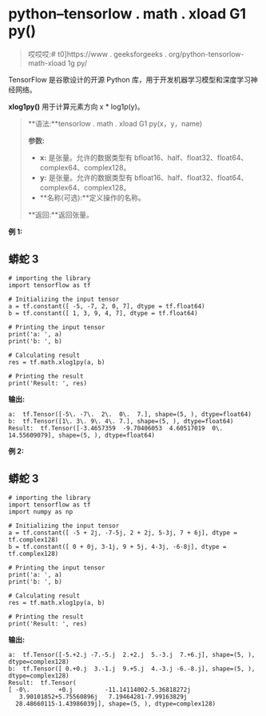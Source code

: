 # python–tensorlow . math . xload G1 py()

> 哎哎哎:# t0]https://www . geeksforgeeks . org/python-tensorlow-math-xload 1g py/

TensorFlow 是谷歌设计的开源 Python 库，用于开发机器学习模型和深度学习神经网络。

**xlog1py()** 用于计算元素方向 x * log1p(y)。

> **语法:**tensorlow . math . xload G1 py(x，y，name)
> 
> **参数:**
> 
> *   **x:** 是张量。允许的数据类型有 bfloat16、half、float32、float64、complex64、complex128。
> *   **y:** 是张量。允许的数据类型有 bfloat16、half、float32、float64、complex64、complex128。
> *   **名称(可选):**定义操作的名称。
> 
> **返回:**返回张量。

**例 1:**

## 蟒蛇 3

```
# importing the library
import tensorflow as tf

# Initializing the input tensor
a = tf.constant([ -5, -7, 2, 0, 7], dtype = tf.float64)
b = tf.constant([ 1, 3, 9, 4, 7], dtype = tf.float64)

# Printing the input tensor
print('a: ', a)
print('b: ', b)

# Calculating result
res = tf.math.xlog1py(a, b)

# Printing the result
print('Result: ', res)
```

**输出:**

```
a:  tf.Tensor([-5\. -7\.  2\.  0\.  7.], shape=(5, ), dtype=float64)
b:  tf.Tensor([1\. 3\. 9\. 4\. 7.], shape=(5, ), dtype=float64)
Result:  tf.Tensor([-3.4657359  -9.70406053  4.60517019  0\.         14.55609079], shape=(5, ), dtype=float64)

```

**例 2:**

## 蟒蛇 3

```
# importing the library
import tensorflow as tf
import numpy as np

# Initializing the input tensor
a = tf.constant([ -5 + 2j, -7-5j, 2 + 2j, 5-3j, 7 + 6j], dtype = tf.complex128)
b = tf.constant([ 0 + 0j, 3-1j, 9 + 5j, 4-3j, -6-8j], dtype = tf.complex128)

# Printing the input tensor
print('a: ', a)
print('b: ', b)

# Calculating result
res = tf.math.xlog1py(a, b)

# Printing the result
print('Result: ', res)
```

**输出:**

```
a:  tf.Tensor([-5.+2.j -7.-5.j  2.+2.j  5.-3.j  7.+6.j], shape=(5, ), dtype=complex128)
b:  tf.Tensor([ 0.+0.j  3.-1.j  9.+5.j  4.-3.j -6.-8.j], shape=(5, ), dtype=complex128)
Result:  tf.Tensor(
[ -0\.        +0.j         -11.14114002-5.36818272j
   3.90101852+5.75560896j   7.19464281-7.99163829j
  28.48660115-1.43986039j], shape=(5, ), dtype=complex128)

```